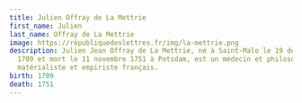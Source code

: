 ```yaml
---
title: Julien Offray de La Mettrie
first_name: Julien
last_name: Offray de La Mettrie
image: https://républiquedeslettres.fr/img/la-mettrie.png
description: Julien Jean Offray de La Mettrie, né à Saint-Malo le 19 décembre
  1709 et mort le 11 novembre 1751 à Potsdam, est un médecin et philosophe
  matérialiste et empiriste français.
birth: 1709
death: 1751
---
```


